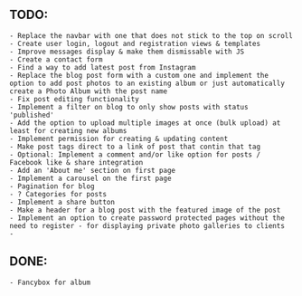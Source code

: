 
## TODO:
    - Replace the navbar with one that does not stick to the top on scroll
    - Create user login, logout and registration views & templates 
    - Improve messages display & make them dismissable with JS
    - Create a contact form 
    - Find a way to add latest post from Instagram 
    - Replace the blog post form with a custom one and implement the option to add post photos to an existing album or just automatically create a Photo Album with the post name
    - Fix post editing functionality 
    - Implement a filter on blog to only show posts with status 'published'
    - Add the option to upload multiple images at once (bulk upload) at least for creating new albums 
    - Implement permission for creating & updating content
    - Make post tags direct to a link of post that contin that tag 
    - Optional: Implement a comment and/or like option for posts / Facebook like & share integration
    - Add an 'About me' section on first page 
    - Implement a carousel on the first page
    - Pagination for blog
    - ? Categories for posts
    - Implement a share button
    - Make a header for a blog post with the featured image of the post
    - Implement an option to create password protected pages without the need to register - for displaying private photo galleries to clients
    - 

## DONE:
    - Fancybox for album